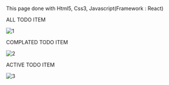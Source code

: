 
This page done with Html5, Css3, Javascript(Framework : React)

ALL TODO ITEM

![1](https://user-images.githubusercontent.com/48796920/194329126-d1fcbd27-7553-469b-bffb-39f3e31c31de.PNG)

COMPLATED TODO ITEM

![2](https://user-images.githubusercontent.com/48796920/194329391-6ee93a5a-be1c-49a5-a842-9ff116100c54.PNG)

ACTIVE TODO ITEM

![3](https://user-images.githubusercontent.com/48796920/194329497-d0795170-4c6d-4012-b845-9b772eb74340.PNG)

